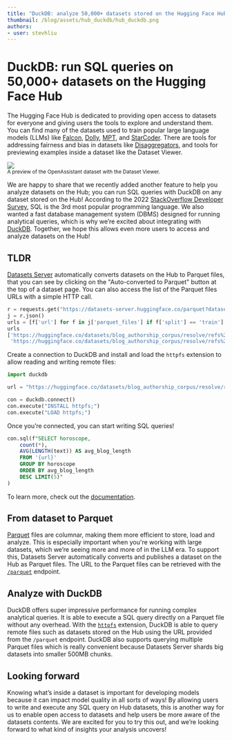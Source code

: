 ```yaml
---
title: "DuckDB: analyze 50,000+ datasets stored on the Hugging Face Hub" 
thumbnail: /blog/assets/hub_duckdb/hub_duckdb.png
authors:
- user: stevhliu
---
```


# DuckDB: run SQL queries on 50,000+ datasets on the Hugging Face Hub

<!-- {blog_metadata} -->
<!-- {authors} -->

The Hugging Face Hub is dedicated to providing open access to datasets for everyone and giving users the tools to explore and understand them. You can find many of the datasets used to train popular large language models (LLMs) like [Falcon](https://huggingface.co/datasets/tiiuae/falcon-refinedweb), [Dolly](https://huggingface.co/datasets/databricks/databricks-dolly-15k), [MPT](https://huggingface.co/datasets/mosaicml/dolly_hhrlhf), and [StarCoder](https://huggingface.co/datasets/bigcode/the-stack). There are tools for addressing fairness and bias in datasets like [Disaggregators](https://huggingface.co/spaces/society-ethics/disaggregators), and tools for previewing examples inside a dataset like the Dataset Viewer.

<div class="flex justify-center">
  <img src="https://huggingface.co/datasets/huggingface/documentation-images/resolve/main/datasets-server/oasst1_light.png"/>
</div>
<small>A preview of the OpenAssistant dataset with the Dataset Viewer.</small>

We are happy to share that we recently added another feature to help you analyze datasets on the Hub; you can run SQL queries with DuckDB on any dataset stored on the Hub! According to the 2022 [StackOverflow Developer Survey](https://survey.stackoverflow.co/2022/#section-most-popular-technologies-programming-scripting-and-markup-languages), SQL is the 3rd most popular programming language. We also wanted a fast database management system (DBMS) designed for running analytical queries, which is why we’re excited about integrating with [DuckDB](https://duckdb.org/). Together, we hope this allows even more users to access and analyze datasets on the Hub!

## TLDR

[Datasets Server](https://huggingface.co/docs/datasets-server/index) automatically converts datasets on the Hub to Parquet files, that you can see by clicking on the "Auto-converted to Parquet" button at the top of a dataset page. You can also access the list of the Parquet files URLs with a simple HTTP call.

```py
r = requests.get("https://datasets-server.huggingface.co/parquet?dataset=blog_authorship_corpus")
j = r.json()
urls = [f['url'] for f in j['parquet_files'] if f['split'] == 'train']
urls
['https://huggingface.co/datasets/blog_authorship_corpus/resolve/refs%2Fconvert%2Fparquet/blog_authorship_corpus/blog_authorship_corpus-train-00000-of-00002.parquet',
 'https://huggingface.co/datasets/blog_authorship_corpus/resolve/refs%2Fconvert%2Fparquet/blog_authorship_corpus/blog_authorship_corpus-train-00001-of-00002.parquet']
```

Create a connection to DuckDB and install and load the `httpfs` extension to allow reading and writing remote files:

```py
import duckdb

url = "https://huggingface.co/datasets/blog_authorship_corpus/resolve/refs%2Fconvert%2Fparquet/blog_authorship_corpus/blog_authorship_corpus-train-00000-of-00002.parquet"

con = duckdb.connect()
con.execute("INSTALL httpfs;")
con.execute("LOAD httpfs;")
```

Once you’re connected, you can start writing SQL queries!

```sql
con.sql(f"SELECT horoscope, 
	count(*), 
	AVG(LENGTH(text)) AS avg_blog_length 
	FROM '{url}' 
	GROUP BY horoscope 
	ORDER BY avg_blog_length 
	DESC LIMIT(5)"
)
```

To learn more, check out the [documentation](https://huggingface.co/docs/datasets-server/parquet_process).

## From dataset to Parquet

[Parquet](https://parquet.apache.org/docs/) files are columnar, making them more efficient to store, load and analyze. This is especially important when you're working with large datasets, which we’re seeing more and more of in the LLM era. To support this, Datasets Server automatically converts and publishes a dataset on the Hub as Parquet files. The URL to the Parquet files can be retrieved with the [`/parquet`](https://huggingface.co/docs/datasets-server/quick_start#access-parquet-files) endpoint.

## Analyze with DuckDB

DuckDB offers super impressive performance for running complex analytical queries. It is able to execute a SQL query directly on a Parquet file without any overhead. With the [`httpfs`](https://duckdb.org/docs/extensions/httpfs) extension, DuckDB is able to query remote files such as datasets stored on the Hub using the URL provided from the `/parquet` endpoint. DuckDB also supports querying multiple Parquet files which is really convenient because Datasets Server shards big datasets into smaller 500MB chunks.

## Looking forward

Knowing what’s inside a dataset is important for developing models because it can impact model quality in all sorts of ways! By allowing users to write and execute any SQL query on Hub datasets, this is another way for us to enable open access to datasets and help users be more aware of the datasets contents. We are excited for you to try this out, and we’re looking forward to what kind of insights your analysis uncovers!
